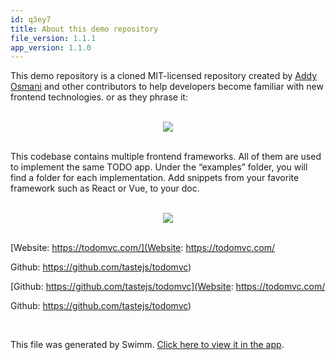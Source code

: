 ```yaml
---
id: q3ey7
title: About this demo repository
file_version: 1.1.1
app_version: 1.1.0
---
```


This demo repository is a cloned MIT-licensed repository created by [Addy Osmani](https://github.com/addyosmani) and other contributors to help developers become familiar with new frontend technologies. or as they phrase it:

<br/>

<div align="center"><img src="https://firebasestorage.googleapis.com/v0/b/swimm-dev-content/o/repositories%2FZ2l0aHViJTNBJTNBdG9kbyUzQSUzQVlvc3NpU2FhZGk%3D%2Fc92c083e-d712-45f3-ba01-62ca2c4f5642.png?alt=media&token=10d814f1-9ea1-4d32-ad06-cd2a1986a523" style="width:'100%'"/></div>

<br/>

This codebase contains multiple frontend frameworks. All of them are used to implement the same TODO app. Under the “examples” folder, you will find a folder for each implementation. Add snippets from your favorite framework such as React or Vue, to your doc.

<br/>

<div align="center"><img src="https://firebasestorage.googleapis.com/v0/b/swimm-dev-content/o/repositories%2FZ2l0aHViJTNBJTNBdG9kbyUzQSUzQVlvc3NpU2FhZGk%3D%2F5f05df32-dc6c-4497-b27c-e9ca9de22470.png?alt=media&token=eecb0617-b334-44d9-ab7b-733682ee6178" style="width:'100%'"/></div>

<br/>

[Website: https://todomvc.com/](Website: https://todomvc.com/

Github: https://github.com/tastejs/todomvc)

[Github: https://github.com/tastejs/todomvc](Website: https://todomvc.com/

Github: https://github.com/tastejs/todomvc)

<br/>

This file was generated by Swimm. [Click here to view it in the app](https://swimm-web-app.web.app/repos/Z2l0aHViJTNBJTNBdG9kbyUzQSUzQVlvc3NpU2FhZGk=/docs/q3ey7).
